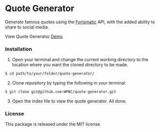 # Quote Generator

Generate famous quotes using the [Forismatic](https://forismatic.com/en/) API, with the added ability to share to social media.

View Quote Generator [Demo](https://wpbc.github.io/quote-generator/)

### Installation

1. Open your terminal and change the current working directory to the location where you want the cloned directory to be made.

```bash
$ cd path/to/your/folder/quote-generator/
```

2. Clone repository by typing the following in your terminal:

```bash
$ git clone git@github.com:WPBC/quote-generator.git
```

3. Open the index file to view the quote generator. All done.

### License

This package is released under the MIT license.